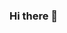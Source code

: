### Hi there 👋

<!--
**newit-trungnt/newit-trungnt** is a ✨ _special_ ✨ repository because its `README.md` (this file) appears on your GitHub profile.

[![Newit Trungnt](https://github-readme-stats.vercel.app/api?username=newit-trungnt)](https://github.com/anuraghazra/github-readme-stats)

Here are some ideas to get you started:

- 🔭 I’m currently working on ...
- 🌱 I’m currently learning ...
- 👯 I’m looking to collaborate on ...
- 🤔 I’m looking for help with ...
- 💬 Ask me about ...
- 📫 How to reach me: ...
- 😄 Pronouns: ...
- ⚡ Fun fact: ...
-->
